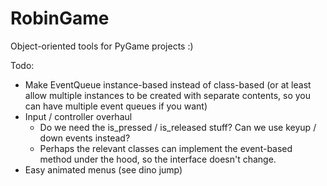 # RobinGame
Object-oriented tools for PyGame projects :) 

Todo: 
- Make EventQueue instance-based instead of class-based (or at least allow multiple instances to be created with separate contents, so you can have multiple event queues if you want)
- Input / controller overhaul
  - Do we need the is_pressed / is_released stuff? Can we use keyup / down events instead? 
  - Perhaps the relevant classes can implement the event-based method under the hood, so the interface doesn't change.
- Easy animated menus (see dino jump)
